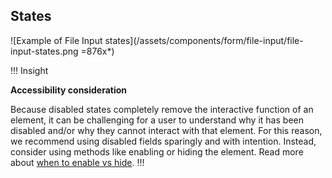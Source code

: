 ## States

![Example of File Input states](/assets/components/form/file-input/file-input-states.png =876x*)

!!! Insight

**Accessibility consideration**

Because disabled states completely remove the interactive function of an element, it can be challenging for a user to understand why it has been disabled and/or why they cannot interact with that element. For this reason, we recommend using disabled fields sparingly and with intention. Instead, consider using methods like enabling or hiding the element. Read more about [when to enable vs hide](https://hashicorp.atlassian.net/wiki/spaces/DES/pages/2678685874/Hiding+Disabling).
!!!
